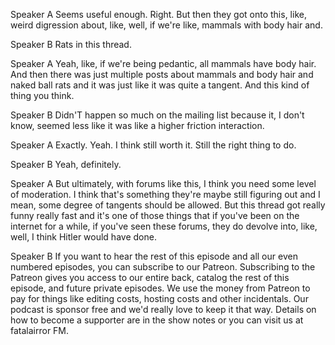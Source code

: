 Speaker A
Seems useful enough. Right. But then they got onto this, like, weird digression about, like, well, if we're like, mammals with body hair and.

Speaker B
Rats in this thread.

Speaker A
Yeah, like, if we're being pedantic, all mammals have body hair. And then there was just multiple posts about mammals and body hair and naked ball rats and it was just like it was quite a tangent. And this kind of thing you think.

Speaker B
Didn'T happen so much on the mailing list because it, I don't know, seemed less like it was like a higher friction interaction.

Speaker A
Exactly. Yeah. I think still worth it. Still the right thing to do.

Speaker B
Yeah, definitely.

Speaker A
But ultimately, with forums like this, I think you need some level of moderation. I think that's something they're maybe still figuring out and I mean, some degree of tangents should be allowed. But this thread got really funny really fast and it's one of those things that if you've been on the internet for a while, if you've seen these forums, they do devolve into, like, well, I think Hitler would have done.

Speaker B
If you want to hear the rest of this episode and all our even numbered episodes, you can subscribe to our Patreon. Subscribing to the Patreon gives you access to our entire back, catalog the rest of this episode, and future private episodes. We use the money from Patreon to pay for things like editing costs, hosting costs and other incidentals. Our podcast is sponsor free and we'd really love to keep it that way. Details on how to become a supporter are in the show notes or you can visit us at fatalairror FM.

